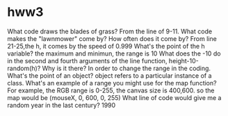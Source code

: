# hww3
What code draws the blades of grass? From the line of 9-11. 
What code makes the "lawnmower" come by? How often does it come by? From line 21-25,the h, it comes by the speed of 0.999
What's the point of the h variable? the maximum and minimun, the range is 10
What does the -10 do in the second and fourth arguments of the line function, height-10-random(h)? Why is it there? In order to change the range in the coding. 
What's the point of an object? object refers to a particular instance of a class.
What's an example of a range you might use for the map function? For example, the RGB range is 0-255, the canvas size is 400,600. so the map would be (mouseX, 0, 600, 0, 255)
What line of code would give me a random year in the last century? 1990

